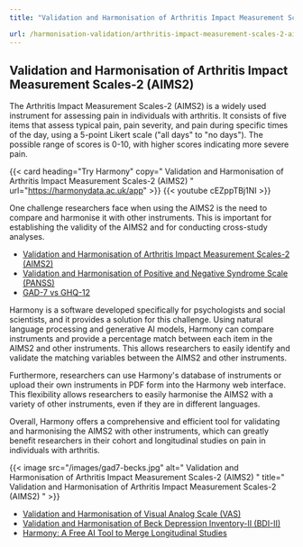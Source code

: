 ```yaml
---
title: "Validation and Harmonisation of Arthritis Impact Measurement Scales-2 (AIMS2)"

url: /harmonisation-validation/arthritis-impact-measurement-scales-2-aims2
---
```


## Validation and Harmonisation of Arthritis Impact Measurement Scales-2 (AIMS2)

The Arthritis Impact Measurement Scales-2 (AIMS2) is a widely used instrument for assessing pain in individuals with arthritis. It consists of five items that assess typical pain, pain severity, and pain during specific times of the day, using a 5-point Likert scale ("all days" to "no days"). The possible range of scores is 0-10, with higher scores indicating more severe pain.

{{< card heading="Try Harmony" copy=" Validation and Harmonisation of Arthritis Impact Measurement Scales-2 (AIMS2) " url="https://harmonydata.ac.uk/app" >}}
{{< youtube cEZppTBj1NI >}}

One challenge researchers face when using the AIMS2 is the need to compare and harmonise it with other instruments. This is important for establishing the validity of the AIMS2 and for conducting cross-study analyses.

* [Validation and Harmonisation of Arthritis Impact Measurement Scales-2 (AIMS2)](/harmonisation-validation/arthritis-impact-measurement-scales-2-aims2)
* [Validation and Harmonisation of Positive and Negative Syndrome Scale (PANSS)](/harmonisation-validation/positive-and-negative-syndrome-scale-panss)
* [GAD-7 vs GHQ-12](/gad-7-vs-ghq-12)

Harmony is a software developed specifically for psychologists and social scientists, and it provides a solution for this challenge. Using natural language processing and generative AI models, Harmony can compare instruments and provide a percentage match between each item in the AIMS2 and other instruments. This allows researchers to easily identify and validate the matching variables between the AIMS2 and other instruments.

Furthermore, researchers can use Harmony's database of instruments or upload their own instruments in PDF form into the Harmony web interface. This flexibility allows researchers to easily harmonise the AIMS2 with a variety of other instruments, even if they are in different languages.

Overall, Harmony offers a comprehensive and efficient tool for validating and harmonising the AIMS2 with other instruments, which can greatly benefit researchers in their cohort and longitudinal studies on pain in individuals with arthritis. 


{{< image src="/images/gad7-becks.jpg" alt=" Validation and Harmonisation of Arthritis Impact Measurement Scales-2 (AIMS2) " title=" Validation and Harmonisation of Arthritis Impact Measurement Scales-2 (AIMS2) " >}}









* [Validation and Harmonisation of Visual Analog Scale (VAS)](/harmonisation-validation/visual-analog-scale-vas)
* [Validation and Harmonisation of Beck Depression Inventory-II (BDI-II)](/harmonisation-validation/beck-depression-inventory-ii-bdi-ii)
* [Harmony: A Free AI Tool to Merge Longitudinal Studies](/item-harmonisation/harmony-a-free-ai-tool-to-merge-longitudinal-studies)
